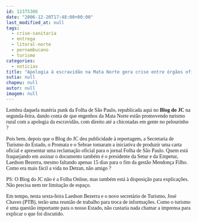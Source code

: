 ```yaml
---
id: 12375306
date: "2006-12-20T17:48:00+00:00"
last_modified_at: null
tags:
  - crise-sanitaria
  - entrega
  - litoral-norte
  - pernambucano
  - turismo
categories:
  - noticias
title: "Apologia à escravidão na Mata Norte gera crise entre órgãos oficiais de promoção do turismo pernambucano"
sutia: null
chapeu: null
autor: null
imagem: null
---
```

<p><P><FONT face=Verdana>Lembra daquela matéria punk da Folha de São Paulo, republicada aqui no <STRONG>Blog do JC</STRONG> na segunda-feira, dando conta de que engenhos da Mata Norte estão promovendo turismo rural com a apologia da escravidão, com direito até a chicotadas em gente no pelourinho ? </FONT></P></p>
<p><P><FONT face=Verdana>Pois bem, depois que o<STRONG> </STRONG>Blog do JC deu publicidade à reportagem, a Secretaria de Turismo do Estado, o Promata e o Sebrae tomaram a iniciativa de produzir uma carta oficial e apresentar uma reclamação oficial para o jornal Folha de São Paulo. Quem está fraquejando em assinar o documento também é o presidente da Setur e da Empetur, Laedson Bezerra, mesmo faltando apenas 15 dias para o fim da gestão Mendonça Filho. Como era mais fácil a vida no Detran, não amigo ?</FONT></P></p>
<p><P><FONT face=Verdana>PS:&nbsp;O Blog do JC não é a Folha Online, mas também está à disposição para explicações. Não precisa nem ter limitação de espaço.</FONT></P></p>
<p><P><FONT face=Verdana>Em tempo, nesta sexta-feira Laedson Bezerra e o novo secretário de Turismo, José Chaves (PTB), terão uma reunião de trabalho para troca de informações. Como o turismo é uma questão importante para o nosso Estado, não custaria nada chamar a imprensa para explicar o que foi discutido.</FONT></P> </p>
